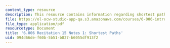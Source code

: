 ```yaml
---
content_type: resource
description: This resource contains information regarding shortest paths.
file: https://ol-ocw-studio-app-qa.s3.amazonaws.com/courses/6-006-introduction-to-algorithms-fall-2011/094d66def60b5b51b827b6055df913f2_MIT6_006F11_rec15.pdf
file_type: application/pdf
resourcetype: Document
title: '6.006 Recitation 15 Notes 1: Shortest Paths'
uid: 094d66de-f60b-5b51-b827-b6055df913f2
---
```

